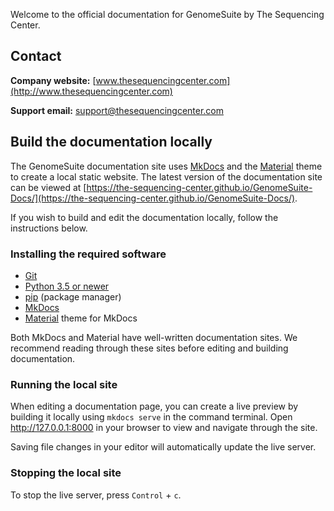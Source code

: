 Welcome to the official documentation for GenomeSuite by The Sequencing Center.

## Contact

**Company website:** [www.thesequencingcenter.com](http://www.thesequencingcenter.com)

**Support email:** [support@thesequencingcenter.com](mailto:support@thesequencingcenter.com)


## Build the documentation locally

The GenomeSuite documentation site uses [MkDocs](https://www.mkdocs.org) and the [Material](https://squidfunk.github.io/mkdocs-material) theme to create a local static website. The latest version of the documentation site can be viewed at [https://the-sequencing-center.github.io/GenomeSuite-Docs/](https://the-sequencing-center.github.io/GenomeSuite-Docs/).

If you wish to build and edit the documentation locally, follow the instructions below.

### Installing the required software
* [Git](https://git-scm.com)
* [Python 3.5 or newer](https://www.python.org/downloads/)
* [pip](https://pip.pypa.io/en/stable/installation/#installation) (package manager)
* [MkDocs](https://www.mkdocs.org/#installation)
* [Material](https://squidfunk.github.io/mkdocs-material/getting-started/) theme for MkDocs

Both MkDocs and Material have well-written documentation sites. We recommend reading through these sites before editing and building documentation.

### Running the local site

When editing a documentation page, you can create a live preview by building it locally using `mkdocs serve` in the command terminal. Open http://127.0.0.1:8000 in your browser to view and navigate through the site.

Saving file changes in your editor will automatically update the live server. 

### Stopping the local site

To stop the live server, press `Control` + `c`.